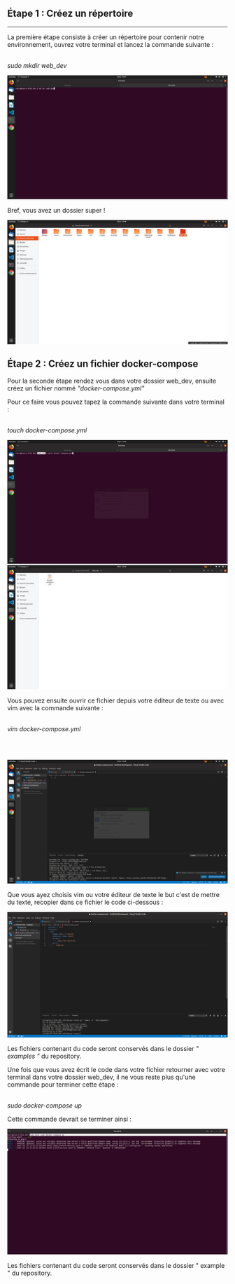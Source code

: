 <h2> Étape 1 : Créez un répertoire </h2>
<hr>

<p> La première étape consiste à créer un répertoire pour contenir notre environnement, ouvrez votre terminal et lancez la commande suivante : <br><br>

<em> sudo mkdir web_dev </em>

<img src="1.png">


<p> Bref, vous avez un dossier super ! </p>

<img src="2.png">

<h2> Étape 2 : Créez un fichier docker-compose </h2>

<p> Pour la seconde étape rendez vous dans votre dossier web_dev, ensuite créez un fichier nommé <em>"docker-compose.yml"</em>

<p> Pour ce faire vous pouvez tapez la commande suivante dans votre terminal : <br><br>

<em>touch docker-compose.yml</em>

<img src="3.png">
<br>
<img src="4.png">

<p> Vous pouvez ensuite ouvrir ce fichier depuis votre éditeur de texte ou avec vim avec la commande suivante : <br><br>

<em> vim docker-compose.yml </em>

 <br><br>

<img src="5.png">

<p> Que vous ayez choisis vim ou votre éditeur de texte le but c'est de mettre du texte, recopier dans ce fichier le code ci-dessous : </p>

<img src="6.png">   


<p> Les fichiers contenant du code seront conservés dans le dossier <em>" examples "</em> du repository. </p>

<p> Une fois que vous avez écrit le code dans votre fichier retourner avec votre terminal dans votre dossier web_dev, il ne vous reste plus qu'une commande pour terminer cette étape : <br><br>

<em> sudo docker-compose up </em>

<p> Cette commande devrait se terminer ainsi : </p>

<img src="7.png">





<p> Les fichiers contenant du code seront conservés dans le dossier " example " du repository. </p>


